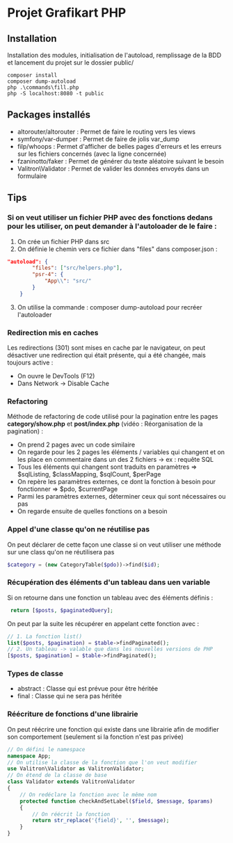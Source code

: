 # Projet Grafikart PHP

## Installation
Installation des modules, initialisation de l'autoload, remplissage de la BDD et lancement du projet sur le dossier public/
```
composer install
composer dump-autoload
php .\commands\fill.php
php -S localhost:8080 -t public
```

## Packages installés
- altorouter/altorouter : Permet de faire le routing vers les views
- symfony/var-dumper : Permet de faire de jolis var_dump
- filp/whoops : Permet d'afficher de belles pages d'erreurs et les erreurs sur les fichiers concernés (avec la ligne concernée)
- fzaninotto/faker : Permet de générer du texte aléatoire suivant le besoin
- Valitron\Validator : Permet de valider les données envoyés dans un formulaire

## Tips
### Si on veut utiliser un fichier PHP avec des fonctions dedans pour les utiliser, on peut demander à l'autoloader de le faire :
1. On crée un fichier PHP dans src
2. On définie le chemin vers ce fichier dans "files" dans composer.json :
```json
"autoload": {
        "files": ["src/helpers.php"],
        "psr-4": {
            "App\\": "src/"
        }
    }
```
3. On utilise la commande : composer dump-autoload pour recréer l'autoloader

### Redirection mis en caches
Les redirections (301) sont mises en cache par le navigateur, on peut désactiver une redirection qui était présente, qui a été changée, mais toujours active :
- On ouvre le DevTools (F12)
- Dans Network -> Disable Cache


### Refactoring
Méthode de refactoring de code utilisé pour la pagination entre les pages **category/show.php** et **post/index.php** (vidéo : Réorganisation de la pagination) :
- On prend 2 pages avec un code similaire
- On regarde pour les 2 pages les éléments / variables qui changent et on les place en commentaire dans un des 2 fichiers -> ex : requête SQL
- Tous les éléments qui changent sont traduits en paramètres => $sqlListing, $classMapping, $sqlCount, $perPage
- On repère les paramètres externes, ce dont la fonction à besoin pour fonctionner => $pdo, $currentPage
- Parmi les paramètres externes, déterminer ceux qui sont nécessaires ou pas
- On regarde ensuite de quelles fonctions on a besoin

### Appel d'une classe qu'on ne réutilise pas
On peut déclarer de cette façon une classe si on veut utiliser une méthode sur une class qu'on ne réutilisera pas
```PHP
$category = (new CategoryTable($pdo))->find($id);
```

### Récupération des éléments d'un tableau dans uen variable
Si on retourne dans une fonction un tableau avec des éléments définis :
```PHP
 return [$posts, $paginatedQuery];
```
On peut par la suite les récupérer en appelant cette fonction avec :
```PHP
// 1. La fonction list()
list($posts, $pagination) = $table->findPaginated();
// 2. Un tableau -> valable que dans les nouvelles versions de PHP
[$posts, $pagination] = $table->findPaginated();
```

### Types de classe
- abstract : Classe qui est prévue pour être héritée
- final : Classe qui ne sera pas héritée

### Réécriture de fonctions d'une librairie
On peut réécrire une fonction qui existe dans une librairie afin de modifier son comportement (seulement si la fonction n'est pas privée)
```PHP
// On défini le namespace
namespace App;
// On utilise la classe de la fonction que l'on veut modifier
use Valitron\Validator as ValitronValidator;
// On étend de la classe de base
class Validator extends ValitronValidator
{
    // On redéclare la fonction avec le même nom
    protected function checkAndSetLabel($field, $message, $params)
    {
        // On réécrit la fonction
        return str_replace('{field}', '', $message);
    }
}
```